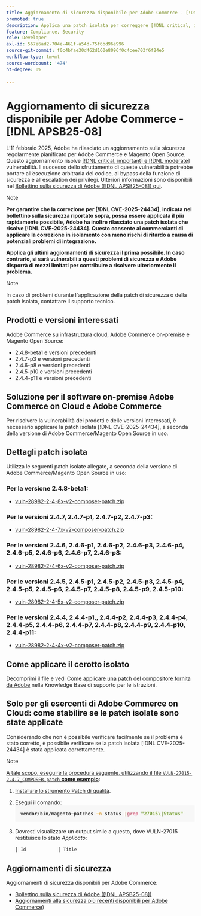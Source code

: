 ```yaml
---
title: Aggiornamento di sicurezza disponibile per Adobe Commerce - [!DNL APSB25-08]
promoted: true
description: Applica una patch isolata per correggere [!DNL critical, important, and moderate vulnerabilities] per Adobe Commerce 2.4.8-beta1, 2.4.7-p3, 2.4.6-p8, 2.4.5-p10, 2.4.4-p11 e versioni precedenti.
feature: Compliance, Security
role: Developer
exl-id: 567e6ad2-704e-461f-a54d-75f6bd96e996
source-git-commit: f0c4bfae30d462d160e8096f0c4cee703f6f24e5
workflow-type: tm+mt
source-wordcount: '474'
ht-degree: 0%

---
```


# Aggiornamento di sicurezza disponibile per Adobe Commerce - [!DNL APSB25-08]

L’11 febbraio 2025, Adobe ha rilasciato un aggiornamento sulla sicurezza regolarmente pianificato per Adobe Commerce e Magento Open Source. Questo aggiornamento risolve [[!DNL critical, important] e  [!DNL moderate]](https://helpx.adobe.com/security/severity-ratings.html) vulnerabilità. Il successo dello sfruttamento di queste vulnerabilità potrebbe portare all’esecuzione arbitraria del codice, al bypass della funzione di sicurezza e all’escalation dei privilegi. Ulteriori informazioni sono disponibili nel [Bollettino sulla sicurezza di Adobe ([!DNL APSB25-08]) qui](https://helpx.adobe.com/security/products/magento/apsb25-08.html).

>[!NOTE]
>
>**Per garantire che la correzione per [!DNL CVE-2025-24434], indicata nel bollettino sulla sicurezza riportato sopra, possa essere applicata il più rapidamente possibile, Adobe ha inoltre rilasciato una patch isolata che risolve [!DNL CVE-2025-24434]. Questo consente ai commercianti di applicare la correzione in isolamento con meno rischi di ritardo a causa di potenziali problemi di integrazione.**

**Applica gli ultimi aggiornamenti di sicurezza il prima possibile. In caso contrario, si sarà vulnerabili a questi problemi di sicurezza e Adobe disporrà di mezzi limitati per contribuire a risolvere ulteriormente il problema.**

>[!NOTE]
>
>In caso di problemi durante l&#39;applicazione della patch di sicurezza o della patch isolata, contattare il supporto tecnico.

## Prodotti e versioni interessati

Adobe Commerce su infrastruttura cloud, Adobe Commerce on-premise e Magento Open Source:

* 2.4.8-beta1 e versioni precedenti
* 2.4.7-p3 e versioni precedenti
* 2.4.6-p8 e versioni precedenti
* 2.4.5-p10 e versioni precedenti
* 2.4.4-p11 e versioni precedenti

## Soluzione per il software on-premise Adobe Commerce on Cloud e Adobe Commerce

Per risolvere la vulnerabilità dei prodotti e delle versioni interessati, è necessario applicare la patch isolata [!DNL CVE-2025-24434], a seconda della versione di Adobe Commerce/Magento Open Source in uso.

## Dettagli patch isolata

Utilizza le seguenti patch isolate allegate, a seconda della versione di Adobe Commerce/Magento Open Source in uso:

### Per la versione 2.4.8-beta1:

* [vuln-28982-2-4-8x-v2-composer-patch.zip](assets/vuln-28982-2-4-8x-v2-composer-patch.zip)

### Per le versioni 2.4.7, 2.4.7-p1, 2.4.7-p2, 2.4.7-p3:

* [vuln-28982-2-4-7x-v2-composer-patch.zip](assets/vuln-28982-2-4-7x-v2-composer-patch.zip)

### Per le versioni 2.4.6, 2.4.6-p1, 2.4.6-p2, 2.4.6-p3, 2.4.6-p4, 2.4.6-p5, 2.4.6-p6, 2.4.6-p7, 2.4.6-p8:

* [vuln-28982-2-4-6x-v2-composer-patch.zip](assets/vuln-28982-2-4-6x-v2-composer-patch.zip)

### Per le versioni 2.4.5, 2.4.5-p1, 2.4.5-p2, 2.4.5-p3, 2.4.5-p4, 2.4.5-p5, 2.4.5-p6, 2.4.5-p7, 2.4.5-p8, 2.4.5-p9, 2.4.5-p10:

* [vuln-28982-2-4-5x-v2-composer-patch.zip](assets/vuln-28982-2-4-5x-v2-composer-patch.zip)

### Per le versioni 2.4.4, 2.4.4-p1,, 2.4.4-p2, 2.4.4-p3, 2.4.4-p4, 2.4.4-p5, 2.4.4-p6, 2.4.4-p7, 2.4.4-p8, 2.4.4-p9, 2.4.4-p10, 2.4.4-p11:

* [vuln-28982-2-4-4x-v2-composer-patch.zip](assets/vuln-28982-2-4-4x-v2-composer-patch.zip)


## Come applicare il cerotto isolato

Decomprimi il file e vedi [Come applicare una patch del compositore fornita da Adobe](https://experienceleague.adobe.com/docs/commerce-knowledge-base/kb/how-to/how-to-apply-a-composer-patch-provided-by-magento.html) nella Knowledge Base di supporto per le istruzioni.

## Solo per gli esercenti di Adobe Commerce on Cloud: come stabilire se le patch isolate sono state applicate

Considerando che non è possibile verificare facilmente se il problema è stato corretto, è possibile verificare se la patch isolata [!DNL CVE-2025-24434] è stata applicata correttamente.

>[!NOTE]
>
><u>A tale scopo, eseguire la procedura seguente, utilizzando il file `VULN-27015-2.4.7_COMPOSER.patch` **come esempio**</u>:

1. [Installare lo strumento Patch di qualità](https://experienceleague.adobe.com/docs/commerce-operations/tools/quality-patches-tool/usage.html).
1. Esegui il comando:<br>
   ![cve-2024-34102-tell-if-patch-apply-code](assets/cve-2024-34102-tell-if-patch-applied-code.png)
1. Dovresti visualizzare un output simile a questo, dove VULN-27015 restituisce lo stato *Applicato*:

   ```bash
   ║ Id            │ Title                                                        │ Category        │ Origin                 │ Status      │ Details                                          ║ ║ N/A           │ ../m2-hotfixes/VULN-27015-2.4.7_COMPOSER_patch.patch      │ Other           │ Local                  │ Applied     │ Patch type: Custom                                
   ```

<!-- For Step 2:
     ```bash
    vendor/bin/magento-patches -n status |grep "27015\|Status"
     ```
-->

## Aggiornamenti di sicurezza

Aggiornamenti di sicurezza disponibili per Adobe Commerce:

* [Bollettino sulla sicurezza di Adobe ([!DNL APSB25-08])](https://helpx.adobe.com/security/products/magento/apsb25-08.html)
* [Aggiornamenti alla sicurezza più recenti disponibili per Adobe Commerce)](https://helpx.adobe.com/security/products/magento.html)
